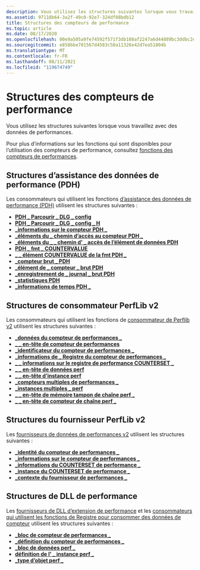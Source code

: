 ```yaml
---
description: Vous utilisez les structures suivantes lorsque vous travaillez avec des données de performances.
ms.assetid: 97118b64-3a2f-49c0-92e7-324df08bdb12
title: Structures des compteurs de performance
ms.topic: article
ms.date: 08/17/2020
ms.openlocfilehash: 00e9a505a9fe74592f571f3db108af2247a6d44889bc3ddbc2e4dae0844600b2
ms.sourcegitcommit: e858bbe701567d4583c50a11326e42d7ea51804b
ms.translationtype: MT
ms.contentlocale: fr-FR
ms.lasthandoff: 08/11/2021
ms.locfileid: "119674749"
---
```

# <a name="performance-counters-structures"></a>Structures des compteurs de performance

Vous utilisez les structures suivantes lorsque vous travaillez avec des données de performances.

Pour plus d’informations sur les fonctions qui sont disponibles pour l’utilisation des compteurs de performance, consultez [fonctions des compteurs de performances](performance-counters-functions.md).

## <a name="performance-data-helper-pdh-structures"></a>Structures d’assistance des données de performance (PDH)

Les consommateurs qui utilisent les fonctions [d’assistance des données de performance (PDH)](using-the-pdh-functions-to-consume-counter-data.md) utilisent les structures suivantes :

- [**PDH \_ Parcourir \_ DLG \_ config**](/windows/win32/api/pdh/ns-pdh-pdh_browse_dlg_config_a)
- [**PDH \_ Parcourir \_ DLG \_ config \_ H**](/windows/win32/api/pdh/ns-pdh-pdh_browse_dlg_config_ha)
- [**\_informations sur le compteur PDH \_**](/windows/desktop/api/Pdh/ns-pdh-pdh_counter_info_a)
- [**\_éléments du \_ chemin d’accès au compteur PDH \_**](/windows/desktop/api/Pdh/ns-pdh-pdh_counter_path_elements_a)
- [**\_éléments du \_ \_ chemin d' \_ accès de l’élément de données PDH**](/windows/desktop/api/Pdh/ns-pdh-pdh_data_item_path_elements_a)
- [**PDH \_ fmt \_ COUNTERVALUE**](/windows/desktop/api/Pdh/ns-pdh-pdh_fmt_countervalue)
- [**\_ \_ élément COUNTERVALUE de la fmt PDH \_**](/windows/desktop/api/Pdh/ns-pdh-pdh_fmt_countervalue_item_a)
- [**\_compteur brut \_ PDH**](/windows/desktop/api/Pdh/ns-pdh-pdh_raw_counter)
- [**\_élément de \_ compteur \_ brut PDH**](/windows/desktop/api/Pdh/ns-pdh-pdh_raw_counter_item_a)
- [**\_enregistrement de \_ journal \_ brut PDH**](/windows/desktop/api/Pdh/ns-pdh-pdh_raw_log_record)
- [**\_statistiques PDH**](/windows/desktop/api/Pdh/ns-pdh-pdh_statistics)
- [**\_informations de temps PDH \_**](/windows/desktop/api/Pdh/ns-pdh-pdh_time_info)

## <a name="perflib-v2-consumer-structures"></a>Structures de consommateur PerfLib v2

Les consommateurs qui utilisent les fonctions de [consommateur de Perflib v2](using-the-perflib-functions-to-consume-counter-data.md) utilisent les structures suivantes :

- [**\_données du compteur de performances \_**](/windows/desktop/api/Perflib/ns-perflib-perf_counter_data)
- [**\_ \_ en-tête de compteur de performances**](/windows/desktop/api/Perflib/ns-perflib-perf_counter_header)
- [**\_identificateur du compteur de performances \_**](/windows/desktop/api/Perflib/ns-perflib-perf_counter_identifier)
- [**\_informations de \_ Registre du compteur de performances \_**](/windows/desktop/api/Perflib/ns-perflib-perf_counter_reg_info)
- [**\_ \_ informations sur le registre de performance COUNTERSET \_**](/windows/desktop/api/Perflib/ns-perflib-perf_counterset_reg_info)
- [**\_ \_ en-tête de données perf**](/windows/desktop/api/Perflib/ns-perflib-perf_data_header)
- [**\_ \_ en-tête d’instance perf**](/windows/desktop/api/Perflib/ns-perflib-perf_instance_header)
- [**\_compteurs multiples de performances \_**](/windows/desktop/api/Perflib/ns-perflib-perf_multi_counters)
- [**\_instances multiples \_ perf**](/windows/desktop/api/Perflib/ns-perflib-perf_multi_instances)
- [**\_ \_ en-tête de mémoire tampon de chaîne perf \_**](/windows/win32/api/perflib/ns-perflib-perf_string_buffer_header)
- [**\_ \_ en-tête de compteur de chaîne perf \_**](/windows/win32/api/perflib/ns-perflib-perf_string_counter_header)

## <a name="perflib-v2-provider-structures"></a>Structures du fournisseur PerfLib v2

Les [fournisseurs de données de performances v2](providing-counter-data-using-version-2-0.md) utilisent les structures suivantes :

- [**\_identité du compteur de performances \_**](/windows/desktop/api/Perflib/ns-perflib-perf_counter_identity)
- [**\_informations sur le compteur de performances \_**](/windows/desktop/api/Perflib/ns-perflib-perf_counter_info)
- [**\_informations du COUNTERSET de performance \_**](/windows/desktop/api/Perflib/ns-perflib-perf_counterset_info)
- [**\_instance du COUNTERSET de performance \_**](/windows/desktop/api/Perflib/ns-perflib-perf_counterset_instance)
- [**\_contexte du fournisseur de performances \_**](/windows/win32/api/perflib/ns-perflib-perf_provider_context)

## <a name="performance-dll-structures"></a>Structures de DLL de performance

Les [fournisseurs de DLL d’extension de performance](providing-counter-data-using-a-performance-dll.md) et les [consommateurs qui utilisent les fonctions de Registre pour consommer des données de compteur](using-the-registry-functions-to-consume-counter-data.md) utilisent les structures suivantes :

- [**\_bloc de compteur de performances \_**](/windows/desktop/api/Winperf/ns-winperf-perf_counter_block)
- [**\_définition du compteur de performances \_**](/windows/desktop/api/Winperf/ns-winperf-perf_counter_definition)
- [**\_bloc de données perf \_**](/windows/desktop/api/Winperf/ns-winperf-perf_data_block)
- [**définition de l' \_ instance perf \_**](/windows/desktop/api/Winperf/ns-winperf-perf_instance_definition)
- [**\_type d’objet perf \_**](/windows/desktop/api/Winperf/ns-winperf-perf_object_type)
